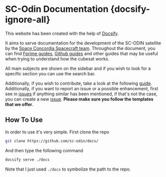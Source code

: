 <!-- The {docsify-ignore-all} is to prevent docsify for creating a table of content inside the sidebar for this page -->
# SC-Odin Documentation {docsify-ignore-all}

This website has been created with the help of [Docsify](https://docsify.js.org/#/).

It aims to serve documentation for the development of the SC-ODIN satellite by the [Space Concordia Spacecraft team](http://www.spaceconcordia.ca/en/). Throughout the document, you can find [Fprime guides](/fprime-guide/index), [Github guides](/git-guide/index) and other guides that may be useful when trying to understand how the cubesat works.

All main subjects are shown on the sidebar and if you wish to look for a specific section you can use the search bar.

Additionally, if you wish to contribute, take a look at the following [guide](/contribution-guide/index). Additionally, if you want to report an issue or a possible enhancement, first see in [issues](https://github.com/spaceconcordia/sc-odin-docs/issues) if anything similar has been mentioned, if that's not the case, you can create a new [issue](https://github.com/spaceconcordia/sc-odin-docs/issues/new). **Please make sure you follow the templates that we offer**.

## How To Use

In order to use it's very simple. First clone the repo

```bash
git clone https://github.com/sc-odin/docs/
```

And then type the following command

```bash
docsify serve ./docs
```

Note that I just used `./docs` to symbolize the path to the repo. 